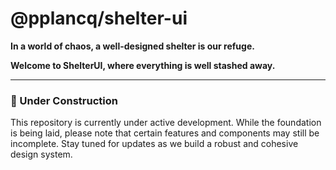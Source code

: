 # @pplancq/shelter-ui

**In a world of chaos, a well-designed shelter is our refuge.**  

**Welcome to ShelterUI, where everything is well stashed away.**

---

### 🚧 Under Construction

This repository is currently under active development.
While the foundation is being laid, please note that certain features and components may still be incomplete.
Stay tuned for updates as we build a robust and cohesive design system.
